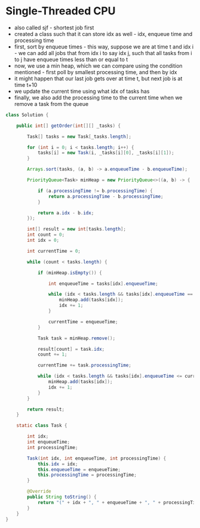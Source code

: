 # Single-Threaded CPU

- also called sjf - shortest job first
- created a class such that it can store idx as well - idx, enqueue time and processing time
- first, sort by enqueue times - this way, suppose we are at time t and idx i - we can add all jobs that from idx i to say idx j, such that all tasks from i to j have enqueue times less than or equal to t
- now, we use a min heap, which we can compare using the condition mentioned - first poll by smallest processing time, and then by idx
- it might happen that our last job gets over at time t, but next job is at time t+10
- we update the current time using what idx of tasks has
- finally, we also add the processing time to the current time when we remove a task from the queue

```java
class Solution {

    public int[] getOrder(int[][] _tasks) {

        Task[] tasks = new Task[_tasks.length];

        for (int i = 0; i < tasks.length; i++) {
            tasks[i] = new Task(i, _tasks[i][0], _tasks[i][1]);
        }

        Arrays.sort(tasks, (a, b) -> a.enqueueTime - b.enqueueTime);

        PriorityQueue<Task> minHeap = new PriorityQueue<>((a, b) -> {

            if (a.processingTime != b.processingTime) {
                return a.processingTime - b.processingTime;
            }

            return a.idx - b.idx;
        });

        int[] result = new int[tasks.length];
        int count = 0;
        int idx = 0;

        int currentTime = 0;

        while (count < tasks.length) {

            if (minHeap.isEmpty()) {

                int enqueueTime = tasks[idx].enqueueTime;

                while (idx < tasks.length && tasks[idx].enqueueTime == enqueueTime) {
                    minHeap.add(tasks[idx]);
                    idx += 1;
                }

                currentTime = enqueueTime;
            }

            Task task = minHeap.remove();

            result[count] = task.idx;
            count += 1;

            currentTime += task.processingTime;

            while (idx < tasks.length && tasks[idx].enqueueTime <= currentTime) {
                minHeap.add(tasks[idx]);
                idx += 1;
            }
        }

        return result;
    }

    static class Task {

        int idx;
        int enqueueTime;
        int processingTime;

        Task(int idx, int enqueueTime, int processingTime) {
            this.idx = idx;
            this.enqueueTime = enqueueTime;
            this.processingTime = processingTime;
        }

        @Override
        public String toString() {
            return "(" + idx + ", " + enqueueTime + ", " + processingTime + ")";
        }
    }
}
```
